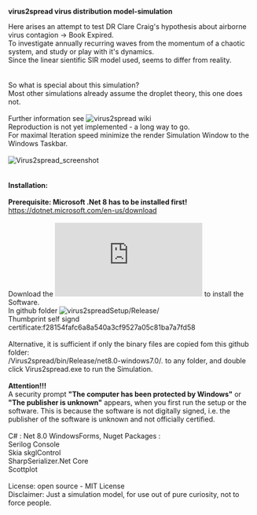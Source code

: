 **virus2spread virus distribution model-simulation**

Here arises an attempt to test DR Clare Craig's hypothesis about airborne virus contagion -> Book Expired.
<br> 
To investigate annually recurring waves from the momentum of a chaotic system, and study or play with it's dynamics.
<br> 
Since the linear sientific SIR model used, seems to differ from reality.
<br>
<br> 
<br>So what is special about this simulation?
<br>Most other simulations already assume the droplet theory, this one does not. 
<br> 
<br>Further information see ![virus2spread wiki](https://github.com/gitfrid/virus2spread/wiki)
<br> 
 Reproduction is not yet implemented - a long way to go.
<br>For maximal Iteration speed minimize the render Simulation Window to the Windows Taskbar.
<br>
<br>
![Virus2spread_screenshot](https://github.com/gitfrid/virus2spread/assets/148685307/2d9832ab-586d-4756-a8aa-b6744a886cc6)
<br>
<br>
<br>
**Installation:**
<br>
<br>**Prerequisite: Microsoft .Net 8 has to be installed first!** https://dotnet.microsoft.com/en-us/download
<br>
<br>Download the ![Virus2SpreadSetup.msi](https://github.com/gitfrid/virus2spread/blob/b78864a3335124184b294c2aee788a53823fb974/virus2spreadSetup/Release/virus2spreadSetup.msi) to install the Software.
<br>In github folder ![virus2spreadSetup/Release/](https://github.com/gitfrid/virus2spread/tree/b78864a3335124184b294c2aee788a53823fb974/virus2spreadSetup/Release)
<br>Thumbprint self signd certificate:f28154fafc6a8a540a3cf9527a05c81ba7a7fd58
<br>
<br>Alternative, it is  sufficient if only the binary files are copied fom this github folder: 
<br>/Virus2spread/bin/Release/net8.0-windows7.0/*.*  to any folder, and double click Virus2spread.exe to run the Simulation.
<br>
<br>**Attention!!!**
<br>A security prompt **"The computer has been protected by Windows"** or **"The publisher is unknown"** appears, when you first run the setup or the software.
This is because the software is not digitally signed, i.e. the publisher of the software is unknown and not officially certified.
<br>
<br>
C# : Net 8.0 WindowsForms, Nuget Packages : 
<br> 
Serilog Console
<br> 
Skia skglControl
<br> 
SharpSerializer.Net Core
<br>
Scottplot
<br>
<br>
License: open source - MIT License
<br>
Disclaimer: Just a simulation model, for use out of pure curiosity, not to force people.



